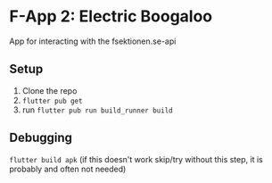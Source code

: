 # F-App 2: Electric Boogaloo

App for interacting with the fsektionen.se-api

## Setup

1. Clone the repo
2. `flutter pub get`
3. run `flutter pub run build_runner build`

## Debugging

`flutter build apk` (if this doesn't work skip/try without this step, it is probably and often not needed)
